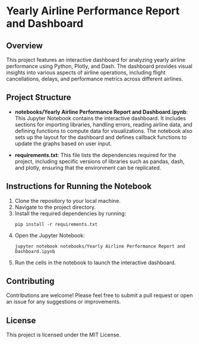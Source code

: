 # Yearly Airline Performance Report and Dashboard

## Overview
This project features an interactive dashboard for analyzing yearly airline performance using Python, Plotly, and Dash. The dashboard provides visual insights into various aspects of airline operations, including flight cancellations, delays, and performance metrics across different airlines.

## Project Structure
- **notebooks/Yearly Airline Performance Report and Dashboard.ipynb**: This Jupyter Notebook contains the interactive dashboard. It includes sections for importing libraries, handling errors, reading airline data, and defining functions to compute data for visualizations. The notebook also sets up the layout for the dashboard and defines callback functions to update the graphs based on user input.
  
- **requirements.txt**: This file lists the dependencies required for the project, including specific versions of libraries such as pandas, dash, and plotly, ensuring that the environment can be replicated.

## Instructions for Running the Notebook
1. Clone the repository to your local machine.
2. Navigate to the project directory.
3. Install the required dependencies by running:
   ```
   pip install -r requirements.txt
   ```
4. Open the Jupyter Notebook:
   ```
   jupyter notebook notebooks/Yearly Airline Performance Report and Dashboard.ipynb
   ```
5. Run the cells in the notebook to launch the interactive dashboard.

## Contributing
Contributions are welcome! Please feel free to submit a pull request or open an issue for any suggestions or improvements.

## License
This project is licensed under the MIT License.